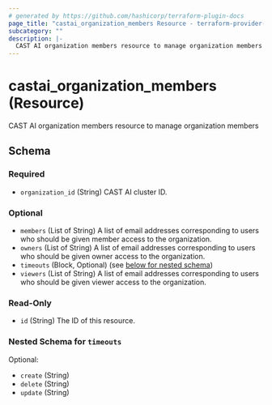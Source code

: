 ```yaml
---
# generated by https://github.com/hashicorp/terraform-plugin-docs
page_title: "castai_organization_members Resource - terraform-provider-castai"
subcategory: ""
description: |-
  CAST AI organization members resource to manage organization members
---
```


# castai_organization_members (Resource)

CAST AI organization members resource to manage organization members



<!-- schema generated by tfplugindocs -->
## Schema

### Required

- `organization_id` (String) CAST AI cluster ID.

### Optional

- `members` (List of String) A list of email addresses corresponding to users who should be given member access to the organization.
- `owners` (List of String) A list of email addresses corresponding to users who should be given owner access to the organization.
- `timeouts` (Block, Optional) (see [below for nested schema](#nestedblock--timeouts))
- `viewers` (List of String) A list of email addresses corresponding to users who should be given viewer access to the organization.

### Read-Only

- `id` (String) The ID of this resource.

<a id="nestedblock--timeouts"></a>
### Nested Schema for `timeouts`

Optional:

- `create` (String)
- `delete` (String)
- `update` (String)


